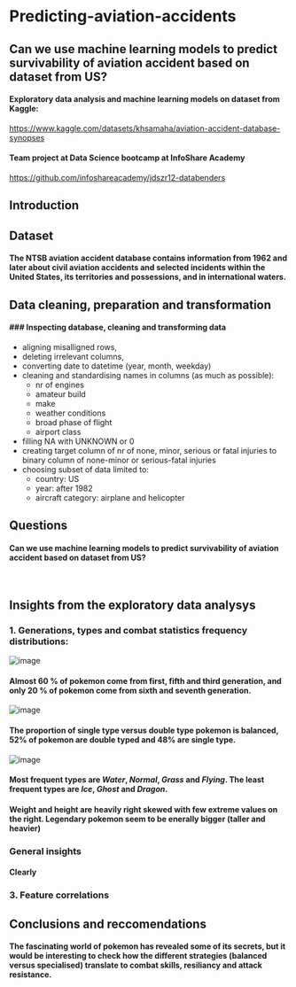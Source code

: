 # Predicting-aviation-accidents

## Can we use machine learning models to predict survivability of aviation accident based on dataset from US?
#### Exploratory data analysis and machine learning models on dataset from Kaggle:
https://www.kaggle.com/datasets/khsamaha/aviation-accident-database-synopses
<br />
#### Team project at Data Science bootcamp at InfoShare Academy 
https://github.com/infoshareacademy/jdszr12-databenders

## Introduction



## Dataset

#### The NTSB aviation accident database contains information from 1962 and later about civil aviation accidents and selected incidents within the United States, its territories and possessions, and in international waters.

## Data cleaning, preparation and transformation

#### ### Inspecting database, cleaning and transforming data 
-  aligning misalligned rows,
-  deleting irrelevant columns,
-  converting date to datetime (year, month, weekday)
- cleaning and standardising names in columns (as much as possible):
   -  nr of engines
   -  amateur build
   -  make
   -  weather conditions
   -  broad phase of flight
   -  airport class
-  filling NA with UNKNOWN or 0
-  creating target column of nr of none, minor, serious or fatal injuries to binary column of none-minor or serious-fatal injuries
-  choosing subset of data limited to:
   -  country: US
   -  year: after 1982
   -  aircraft category: airplane and helicopter

## Questions

####  Can we use machine learning models to predict survivability of aviation accident based on dataset from US?
<br />  

## Insights from the exploratory data analysys 
###
### 1. Generations, types and combat statistics frequency distributions:


![image](https://github.com/Joanna-Reszka/World-of-Pokemon/assets/97312220/7a721e6a-e11c-49d3-a5c5-1b583ea8d0b4)

#### Almost 60 % of pokemon come from first, fifth and third generation, and only 20 % of pokemon come from sixth and seventh generation.

![image](https://github.com/Joanna-Reszka/World-of-Pokemon/assets/97312220/af328ac4-dfc7-40a7-a21e-4273dc9e3df4)

#### The proportion of single type versus double type pokemon is balanced, 52%  of pokemon are double typed and 48% are single type.

![image](https://github.com/Joanna-Reszka/World-of-Pokemon/assets/97312220/465e4ce6-c47d-4c09-a08d-1e56f9c1ee1b)

#### Most frequent types are *Water*, *Normal*, *Grass* and *Flying*. The least frequent types are *Ice*, *Ghost* and *Dragon*.



#### Weight and height are heavily right skewed with few extreme values on the right. Legendary pokemon seem to be enerally bigger (taller and heavier)


### General insights

#### Clearly 
    
### 3. Feature correlations




## Conclusions and reccomendations

#### The fascinating world of pokemon has revealed some of its secrets, but it would be interesting to check how the different strategies (balanced versus specialised) translate to combat skills, resiliancy and attack resistance.

